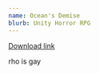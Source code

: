 ```yaml
---
name: Ocean's Demise
blurb: Unity Horror RPG
---
```

[Download link](https://rainbowjellie.itch.io/oceans-demise)

rho is gay
